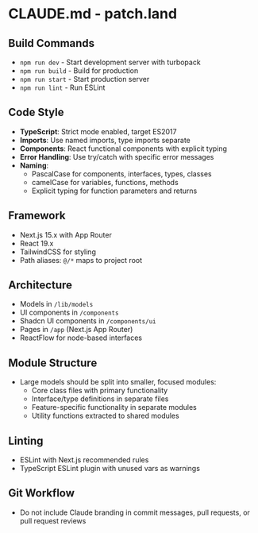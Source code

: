 # CLAUDE.md - patch.land

## Build Commands
- `npm run dev` - Start development server with turbopack
- `npm run build` - Build for production
- `npm run start` - Start production server
- `npm run lint` - Run ESLint

## Code Style
- **TypeScript**: Strict mode enabled, target ES2017
- **Imports**: Use named imports, type imports separate
- **Components**: React functional components with explicit typing
- **Error Handling**: Use try/catch with specific error messages
- **Naming**:
  - PascalCase for components, interfaces, types, classes
  - camelCase for variables, functions, methods
  - Explicit typing for function parameters and returns

## Framework
- Next.js 15.x with App Router
- React 19.x
- TailwindCSS for styling
- Path aliases: `@/*` maps to project root

## Architecture
- Models in `/lib/models`
- UI components in `/components`
- Shadcn UI components in `/components/ui`
- Pages in `/app` (Next.js App Router)
- ReactFlow for node-based interfaces

## Module Structure
- Large models should be split into smaller, focused modules:
  - Core class files with primary functionality
  - Interface/type definitions in separate files
  - Feature-specific functionality in separate modules
  - Utility functions extracted to shared modules

## Linting
- ESLint with Next.js recommended rules
- TypeScript ESLint plugin with unused vars as warnings

## Git Workflow
- Do not include Claude branding in commit messages, pull requests, or pull request reviews